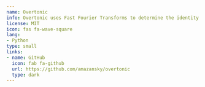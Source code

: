 ```yaml
---
name: Overtonic
info: Overtonic uses Fast Fourier Transforms to determine the identity of an instrument based on the musical overtones of its sound.
license: MIT
icon: fas fa-wave-square
lang:
- Python
type: small
links:
- name: GitHub
  icon: fab fa-github
  url: https://github.com/amazansky/overtonic
  type: dark
---
```

